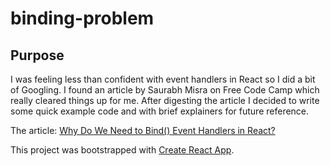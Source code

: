 # binding-problem

## Purpose
I was feeling less than confident with event handlers in React so I did a bit of Googling. I found an article by Saurabh Misra on Free Code Camp which really cleared things up for me. After digesting the article I decided to write some quick example code and with brief explainers for future reference.

The article: [Why Do We Need to Bind() Event Handlers in React?](https://www.freecodecamp.org/news/this-is-why-we-need-to-bind-event-handlers-in-class-components-in-react-f7ea1a6f93eb/)

This project was bootstrapped with [Create React App](https://github.com/facebook/create-react-app).
